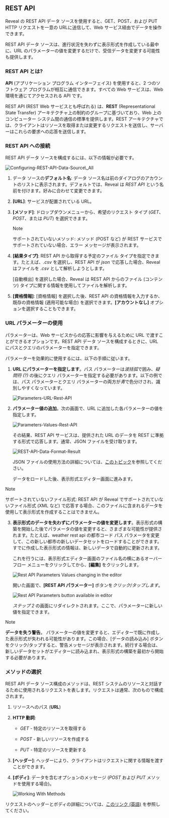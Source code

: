 ## REST API

Reveal の REST API データ ソースを使用すると、GET、POST、および PUT HTTP リクエストを一意の URLに送信して、Web サービス経由でデータを操作できます。

REST API データ ソースは、進行状況を失わずに表示形式を作成している最中に、URL のパラメーターの値を変更するだけで、受信データを変更する可能性も提供します。

### REST API とは?

**API** (アプリケーション プログラム インターフェイス) を使用すると、2 つのソフトウェア プログラムが相互に通信できます。すべての Web サービスは、Web 環境を通じてアクセスされる API です。

REST API (REST Web サービスとも呼ばれる) は、**REST** (Representational State Transfer) アーキテクチャ上の制約のグループに基づいており、Web 上のコンピューター システム間の通信の標準を提供します。REST アーキテクチャでは、クライアントはリソースを取得または変更するリクエストを送信し、サーバーはこれらの要求への応答を送信します。

### REST API への接続

REST API データ ソースを構成するには、以下の情報が必要です。

<img src="images/Configuring-REST-API-Data-Source_All.png" alt="Configuring-REST-API-Data-Source\_All" class="responsive-img"/>

1. データ ソースの**デフォルト名**: データ ソース名は前のダイアログのアカウントのリストに表示されます。デフォルトでは、Reveal は *REST API* という名前を付けます。好みに合わせて変更できます。


2.  **[URL]**:  サービスが配置されている URL。

3.  **[メソッド]**:  ドロップダウンメニューから、希望のリクエスト タイプ (*GET*、*POST*、または *PUT*) を選択できます。

    >[!NOTE]
    >サポートされていないメソッド: メソッド (POST など) が REST サービスでサポートされていない場合、エラー メッセージが表示されます。

4. **[結果タイプ]**: REST API から取得する予定のファイル タイプを指定できます。たとえば、*.csv* を選択し、REST API が *json* で応答した場合、Reveal はファイルを *.csv* として解析しようとします。

    [自動検出] を選択した場合、Reveal は REST API からのファイル (コンテンツ) タイプに関する情報を使用してファイルを解析します。

5.  **[資格情報]**: [資格情報] を選択した後、REST API の資格情報を入力するか、既存の資格情報 (適用可能な場合) を選択できます。**[アカウントなし]** オプションを選択することもできます。

### URL パラメーターの使用

パラメーターは、Web サービスからの応答に影響を与えるために URL で渡すことができるオプションです。REST API データ ソースを構成するときに、URL にパスとクエリのパラメーターを指定できます。

パラメーターを効果的に使用するには、以下の手順に従います。

1.  **URL にパラメーターを指定します**。パス パラメーターは*波括弧*で囲み、*疑問符 (?)* の後にクエリ パラメーターを指定する必要があります。以下の例では、パス パラメーターとクエリ パラメーターの両方が*青*で色分けされ、識別しやすくなっています。

    <img src="images/Parameters-URL-Rest-API_All.png" alt="Parameters-URL-Rest-API" class="responsive-img"/>

2.  **パラメーター値の追加**。次の画面で、URL に追加した各パラメーターの値を指定します。

    <img src="images/Parameters-Values-Rest-API_All.png" alt="Parameters-Values-Rest-API" class="responsive-img"/>

    その結果、REST API サービスは、提供された URL のデータを REST に準拠する形式で応答します。通常、JSON ファイルを受け取ります。

    <img src="images/REST-API-Data-Format-Result_All.png" alt="REST-API-Data-Format-Result" class="responsive-img"/>

    JSON ファイルの使用方法の詳細については、[このトピック](~/jp/datasources/working-files/working-with-json-files.html)を参照してください。
    
    データをロードした後、表示形式エディター画面に進みます。

>[!NOTE]
>サポートされていないファイル形式: REST API が Reveal でサポートされていないファイル形式 (XML など) で応答する場合、このファイルに含まれるデータを使用して表示形式を作成することはできません。

3.  **表示形式のデータを失わずにパラメーターの値を変更します**。表示形式の構築を開始した後でパラメータの値を変更すると、さまざまな可能性が提供されます。たとえば、weather rest api の都市コード パス パラメータを変更して、この新しい都市の新しいデータセットをロードすることができます。すでに作成した表示形式の情報は、新しいデータで自動的に更新されます。

    これを行うには、表示形式エディター画面のファイル名の横にあるオーバーフロー メニューをクリックしてから、**[編集]** をクリックします。

    <img src="images/REST-API-Change-Parameters-Values.png" alt="Rest API Parameters Values changing in the editor" class="responsive-img" />

    開いた画面で、**[REST API パラメーター]** ボタンを*クリック/タップします*。

    <img src="images/REST-API-Parameters-Button.png" alt="Rest API Parameters button available in editor" class="responsive-img" />

    *ステップ 2* の画面にリダイレクトされます。ここで、パラメーターに新しい値を指定できます。

> [!NOTE]
> **データを失う警告**。
パラメーターの値を変更すると、エディターで既に作成した表示形式が失われる可能性があります。この場合、[データの読み込み] ボタンをクリック/タップすると、警告メッセージが表示されます。続行する場合は、新しいデータセットがエディターに読み込まれ、表示形式の構築を最初から開始する必要があります。

### メソッドの選択

REST API データ ソース構成のメソッドは、REST システムのリソースと対話するために使用されるリクエストを表します。リクエストは通常、次のもので構成されます。

1.  リソースへのパス (**URL**)

2.  **HTTP 動詞**:

      - *GET* - 特定のリソースを取得する

      - *POST* - 新しいリソースを作成する

      - *PUT* - 特定のリソースを更新する

3.  **[ヘッダー]**: ヘッダーにより、クライアントはリクエストに関する情報を渡すことができます。

4.  **[ボディ]**: データを含むオプションのメッセージ (*POST* および *PUT* メソッドを使用する場合)。

    <img src="images/Working-With-Methods_All.png" alt="Working With Methods" class="responsive-img"/>

リクエストのヘッダーとボディの詳細については、[このリンク (英語)](https://developer.mozilla.org/en-US/docs/Web/HTTP/Messages#Headers) を参照してください。
